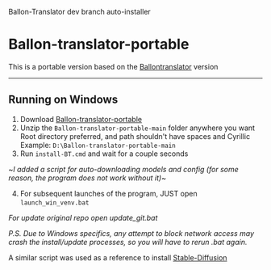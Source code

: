 
Ballon-Translator dev branch auto-installer

# Ballon-translator-portable
This is a portable version based on the [Ballontranslator](https://github.com/dmMaze/BallonsTranslator) version

----

## Running on Windows
1. Download [Ballon-translator-portable](https://github.com/bropines/Ballon-translator-portable/archive/refs/heads/main.zip)
2. Unzip the `Ballon-translator-portable-main` folder anywhere you want</br>
 Root directory preferred, and path shouldn't have spaces and Cyrillic</br>
 Example: `D:\Ballon-translator-portable-main`</br>
3. Run `install-BT.cmd` and wait for a couple seconds


~*I added a script for auto-downloading models and config (for some reason, the program does not work without it)*~

4. For subsequent launches of the program, JUST open `launch_win_venv.bat`

*For update original repo open update_git.bat*

*P.S. Due to Windows specifics, any attempt to block network access may crash the install/update processes, so you will have to rerun .bat again.*

A similar script was used as a reference to install [Stable-Diffusion](https://github.com/serpotapov/stable-diffusion-portable)
